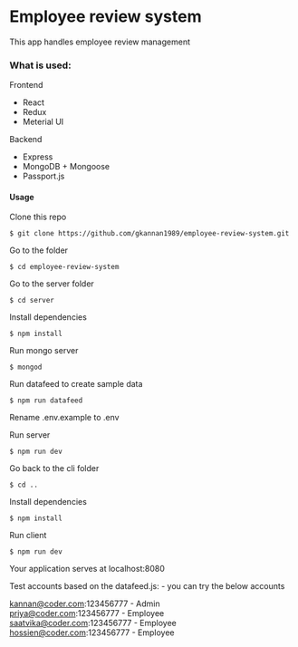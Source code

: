 # Employee review system
This app handles employee review management </br>

### What is used:
Frontend
- React 
- Redux
- Meterial UI

Backend
- Express
- MongoDB + Mongoose
- Passport.js

#### Usage 
Clone this repo
```
$ git clone https://github.com/gkannan1989/employee-review-system.git
```

Go to the folder
```
$ cd employee-review-system
```

Go to the server folder
```
$ cd server
```

Install dependencies
```
$ npm install
```

Run mongo server
```
$ mongod
```

Run datafeed to create sample data
```
$ npm run datafeed
```

Rename .env.example to .env

Run server
```
$ npm run dev
```

Go back to the cli folder
```
$ cd ..
```

Install dependencies
```
$ npm install
```

Run client
```
$ npm run dev
```

Your application serves at localhost:8080

Test accounts based on the datafeed.js: - you can try the below accounts 

kannan@coder.com:123456777 - Admin</br>
priya@coder.com:123456777 - Employee</br>
saatvika@coder.com:123456777 - Employee</br>
hossien@coder.com:123456777 - Employee</br>
